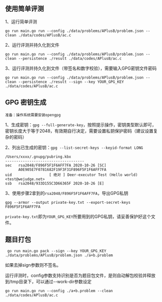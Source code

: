 ## 使用简单评测

1、运行简单评测

```go run main.go run --config ./data/problems/APlusB/problem.json --clean ./data/codes/APlusB/ac.c```

2、运行评测并持久化到文件

```go run main.go run --config ./data/problems/APlusB/problem.json --clean --persistence ./result ./data/codes/APlusB/ac.c```

3、运行评测并持久化到文件（带签名和数字校验），需要输入GPG密钥文件密码

```go run main.go run --config ./data/problems/APlusB/problem.json --clean --persistence ./result --sign --key YOUR_GPG_KEY ./data/codes/APlusB/ac.c```

## GPG 密钥生成

```准备：操作系统需要安装opengpg```

1、生成密钥：`gpg --full-generate-key`，按照提示操作，密钥类型默认即可，密钥长度大于等于2048，有效期自行决定，需要设置私钥保护密码（建议设置复杂的密码）


2、列出已生成的密钥：`gpg --list-secret-keys --keyid-format LONG`

```
/Users/xxxx/.gnupg/pubring.kbx
------------------------------------
sec   rsa2048/F896F5F1F6AFF7FA 2020-10-26 [SC]
      A0E905E7F0781682F19F3F31F896F5F1F6AFF7FA
uid                 [ 绝对 ] Deer-executor Test (Hello world) <test@wejudge.net>
ssb   rsa2048/933D155C3D66365F 2020-10-26 [E]
```

3、使用步骤2拿到的`rsa2048/F896F5F1F6AFF7FA`，导出GPG私钥

```
gpg --armor --output private-key.txt --export-secret-keys F896F5F1F6AFF7FA
```

`private-key.txt`即为`YOUR_GPG_KEY`所要用到的GPG私钥，请妥善保护好这个文件。

## 题目打包

```
 go run main.go pack --sign --key YOUR_GPG_KEY ./data/problems/APlusB/problem.json ./a+b.problem 
```

如果去掉sign参数则不签名。

运行评测时，config参数支持识别是否为题目包文件，是则自动解包校验并释放到/tmp目录下，可以通过--work-dir参数设定

```go run main.go run --config ./a+b.problem --clean ./data/codes/APlusB/ac.c```

